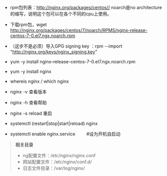 - rpm包列表：<http://nginx.org/packages/centos//>  noarch是no architecture的缩写，说明这个包可以在各个不同的cpu上使用。

- 下载rpm包，wget http://nginx.org/packages/centos/7/noarch/RPMS/nginx-release-centos-7-0.el7.ngx.noarch.rpm

- （这步不是必须）导入GPG signing key ：rpm --import "http://nginx.org/keys/nginx_signing.key"

- yum -y install nginx-release-centos-7-0.el7.ngx.noarch.rpm

- yum -y install nginx

- whereis nginx / which nginx

- nginx -v 查看版本
 
- nginx -h 查看帮助

- nginx -s reload 重启

- systemctl (restart|stop|start|reload) nginx

- systemctl enable nginx.service         #设为开机自启动
 
> **相关目录**
> - ng配置文件：/etc/nginx/nginx.conf
> - 网站配置文件：/etc/nginx/conf.d/
> - 日志文件目录：/var/log/nginx/
